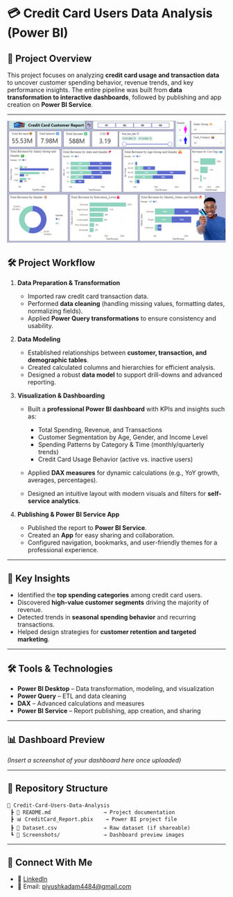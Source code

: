 # 💳 Credit Card Users Data Analysis (Power BI)

## 📌 Project Overview

This project focuses on analyzing **credit card usage and transaction data** to uncover customer spending behavior, revenue trends, and key performance insights. The entire pipeline was built from **data transformation to interactive dashboards**, followed by publishing and app creation on **Power BI Service**.

---
![Dashboard Sample](Dashboard.png)
## 🛠️ Project Workflow

1. **Data Preparation & Transformation**

   * Imported raw credit card transaction data.
   * Performed **data cleaning** (handling missing values, formatting dates, normalizing fields).
   * Applied **Power Query transformations** to ensure consistency and usability.

2. **Data Modeling**

   * Established relationships between **customer, transaction, and demographic tables**.
   * Created calculated columns and hierarchies for efficient analysis.
   * Designed a robust **data model** to support drill-downs and advanced reporting.

3. **Visualization & Dashboarding**

   * Built a **professional Power BI dashboard** with KPIs and insights such as:

     * Total Spending, Revenue, and Transactions
     * Customer Segmentation by Age, Gender, and Income Level
     * Spending Patterns by Category & Time (monthly/quarterly trends)
     * Credit Card Usage Behavior (active vs. inactive users)
   * Applied **DAX measures** for dynamic calculations (e.g., YoY growth, averages, percentages).
   * Designed an intuitive layout with modern visuals and filters for **self-service analytics**.

4. **Publishing & Power BI Service App**

   * Published the report to **Power BI Service**.
   * Created an **App** for easy sharing and collaboration.
   * Configured navigation, bookmarks, and user-friendly themes for a professional experience.

---

## 🚀 Key Insights

* Identified the **top spending categories** among credit card users.
* Discovered **high-value customer segments** driving the majority of revenue.
* Detected trends in **seasonal spending behavior** and recurring transactions.
* Helped design strategies for **customer retention and targeted marketing**.

---

## 🛠️ Tools & Technologies

* **Power BI Desktop** – Data transformation, modeling, and visualization
* **Power Query** – ETL and data cleaning
* **DAX** – Advanced calculations and measures
* **Power BI Service** – Report publishing, app creation, and sharing

---

## 📊 Dashboard Preview

*(Insert a screenshot of your dashboard here once uploaded)*

---

## 📂 Repository Structure

```
📁 Credit-Card-Users-Data-Analysis
 ┣ 📄 README.md                 → Project documentation  
 ┣ 📊 CreditCard_Report.pbix    → Power BI project file  
 ┣ 📑 Dataset.csv               → Raw dataset (if shareable)  
 ┗ 📸 Screenshots/              → Dashboard preview images  
```

---

## 🤝 Connect With Me

* 💼 [LinkedIn](http://www.linkedin.com/in/piyushkadam4)
* 📧 Email: [piyushkadam4484@gmail.com](mailto:piyushkadam4484@gmail.com)
